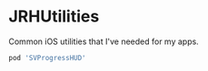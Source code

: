 JRHUtilities
===========

Common iOS utilities that I've needed for my apps.

```ruby
pod 'SVProgressHUD'
```
